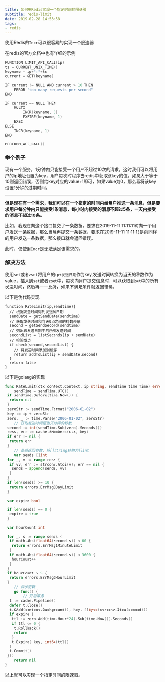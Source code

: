 ```yaml
---
title: 如何用Redis实现一个指定时间的限速器
subtitle: redis-limit
date: 2019-02-28 14:53:58
tags:
- redis
---
```


使用Redis的`Incr`可以很容易的实现一个限速器

在redis的官方文档中也有详细的示例

```c
FUNCTION LIMIT_API_CALL(ip)
ts = CURRENT_UNIX_TIME()
keyname = ip+":"+ts
current = GET(keyname)

IF current != NULL AND current > 10 THEN
    ERROR "too many requests per second"
END

IF current == NULL THEN
    MULTI
        INCR(keyname, 1)
        EXPIRE(keyname, 1)
    EXEC
ELSE
    INCR(keyname, 1)
END

PERFORM_API_CALL()
```

### 举个例子

现有一个服务，1分钟内只能接受一个用户不超过10次的请求，这时我们可以将用户的ip地址设置为key，用户每次时程序去redis中获取该key的值，如果大于等于10则返回错误，否则给key对应的value+1即可，如果value为0，那么再将该key设置1分钟的过期时间。

---

**但是现在有一个需求，我们可以在一个指定的时间内给用户推送一条消息，但是要求用户每分钟内只能接受1条消息，每小时内接受的消息不超过5条，一天内接受的消息不超过10条。**

比如，我现在向这个接口提交了一条数据，要求在2019-11-11 11:11:11时向一个用户发送一条数据，那么当我再提交一条数据，要求在2019-11-11 11:11:12是向同样的用户发送一条数据，那么接口就会返回错误。

此时，仅使用`Incr`是无法满足该需求的。

### 解决方法

使用`set`或者`zset`将用户的`ip+发送日期`作为key,发送时间转换为当天的秒数作为value，插入到`set`或者`zset`中，每次向用户提交信息时，可以获取到`set`中的所有发送时间，然后再一一比对，如果不满足条件就返回错误。

以下是伪代码实现

```
function RateLimit(ip,sendtime){
  // 根据发送时间得到发送的日期
  sendDate = getSendDate(sendtime)
  // 获取发送时间和当天0点之间的秒数差值
  second = getSendSecond(sendtime)
  // 列出该发送日期中的所有发送时间
  secondList = listSeconds(ip + sendDate)
  // 检验成功
  if check(second,secondList) {
    // 将发送时间添加到缓存
    return addToList(ip + sendDate,second)
  }
  return false
}
```

以下是golang的实现

```go
func RateLimit(ctx context.Context, ip string, sendTime time.Time) error {
    sendTime = sendTime.UTC()
 if sendTime.Before(time.Now()) {
  return nil
 }
 zeroStr := sendTime.Format("2006-01-02")
 key := ip + zeroStr
 zero, _ := time.Parse("2006-01-02", zeroStr)
    // 获取发送时间距当天时间的秒数
 second := int(sendTime.Sub(zero).Seconds())
 ress, err := cache.SMembers(ctx, key)
 if err != nil {
  return err
 }
    // 处理返回参数，将[]string转换为[]int
    var sends []int
 for _, v := range ress {
  if vv, err := strconv.Atoi(v); err == nil {
   sends = append(sends, vv)
  }
 }
 if len(sends) >= 10 {
  return errors.ErrMsg1DayLimit
 }

 var expire bool

 if len(sends) == 0 {
  expire = true
 }

 var hourCount int

 for _, s := range sends {
  if math.Abs(float64(second-s)) < 60 {
   return errors.ErrMsg1MinuteLimit
  }
  if math.Abs(float64(second-s)) < 3600 {
   hourCount++
  }
 }
 if hourCount > 5 {
  return errors.ErrMsg1HourLimit
 }
    // 异步更新
    go func() {
        // 开启事务
  t := cache.Pipeline()
  defer t.Close()
  t.SAdd(context.Background(), key, []byte(strconv.Itoa(second)))
  if expire {
   ttl := zero.Add(time.Hour*24).Sub(time.Now()).Seconds()
   if ttl <= 0 {
    t.Rollback()
    return
   }
   t.Expire( key, int64(ttl))
  }
  t.Commit()
 }()
    return nil
}
```

以上就可以实现一个指定时间的限速器。

